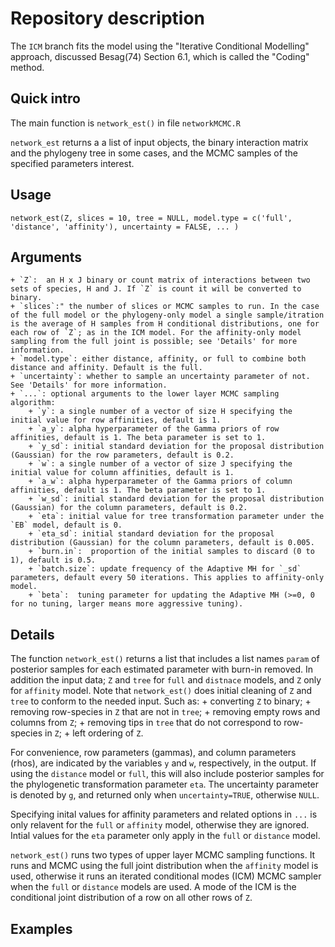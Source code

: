 # Repository description

The `ICM` branch fits the model using the "Iterative Conditional Modelling" approach, discussed Besag(74) Section 6.1, which is called the "Coding" method.

## Quick intro

The main function is `network_est()` in file `networkMCMC.R`

`network_est` returns a a list of input objects, the binary interaction matrix and the phylogeny tree in some cases, and the MCMC samples of the specified parameters interest.

## Usage

`network_est(Z, slices = 10, tree = NULL, model.type = c('full', 'distance', 'affinity'), uncertainty = FALSE, ... )`

## Arguments
    + `Z`:  an H x J binary or count matrix of interactions between two sets of species, H and J. If `Z` is count it will be converted to binary.
    + `slices`:" the number of slices or MCMC samples to run. In the case of the full model or the phylogeny-only model a single sample/itration is the average of H samples from H conditional distributions, one for each row of `Z`; as in the ICM model. For the affinity-only model sampling from the full joint is possible; see 'Details' for more information.
    + `model.type`: either distance, affinity, or full to combine both distance and affinity. Default is the full.
    + `uncertainty`: whether to sample an uncertainty parameter of not. See 'Details' for more information.
    + `...`: optional arguments to the lower layer MCMC sampling algorithm:
        + `y`: a single number of a vector of size H specifying the initial value for row affinities, default is 1. 
        + `a_y`: alpha hyperparameter of the Gamma priors of row affinities, default is 1. The beta parameter is set to 1. 
        + `y_sd`: initial standard deviation for the proposal distribution (Gaussian) for the row parameters, default is 0.2. 
        + `w`: a single number of a vector of size J specifying the initial value for column affinities, default is 1. 
        + `a_w`: alpha hyperparameter of the Gamma priors of column affinities, default is 1. The beta parameter is set to 1.
        + `w_sd`: initial standard deviation for the proposal distribution (Gaussian) for the column parameters, default is 0.2.
        + `eta`: initial value for tree transformation parameter under the `EB` model, default is 0.
        + `eta_sd`: initial standard deviation for the proposal distribution (Gaussian) for the column parameters, default is 0.005.
        + `burn.in`:  proportion of the initial samples to discard (0 to 1), default is 0.5.
        + `batch.size`: update frequency of the Adaptive MH for `_sd` parameters, default every 50 iterations. This applies to affinity-only model.
        + `beta`:  tuning parameter for updating the Adaptive MH (>=0, 0 for no tuning, larger means more aggressive tuning).


## Details

The function `network_est()` returns a list that includes a list names `param` of posterior samples for each estimated parameter with burn-in removed. In addition the input data; `Z` and `tree` for `full` and `distnace` models, and `Z` only for `affinity` model. Note that `network_est()` does initial cleaning of `Z` and `tree` to conform to the needed input. Such as:
    + converting `Z` to binary;
    + removing row-species in `Z` that are not in `tree`;
    + removing empty rows and columns from `Z`;
    + removing tips in `tree` that do not correspond to row-species in `Z`;
    + left ordering of `Z`.
    
For convenience, row parameters (gammas), and column parameters (rhos), are indicated by the variables `y` and `w`, respectively, in the output. If using the `distance` model or `full`, this will also include posterior samples for the phylogenetic transformation parameter `eta`. The uncertainty parameter is denoted by `g`, and returned only when `uncertainty=TRUE`, otherwise `NULL`.

Specifying inital values for affinity parameters and related options in `...` is only relavent for the `full` or `affinity` model, otherwise they are ignored. Intial values for the `eta` parameter only apply in the `full` or `distance` model.
    
`network_est()` runs two types of upper layer MCMC sampling functions. It runs and MCMC using the full joint distribution when the `affinity` model is used, otherwise it runs an iterated conditional modes (ICM) MCMC sampler when the `full` or `distance` models are used. A mode of the ICM is the conditional joint distribution of a row on all other rows of `Z`. 
    
## Examples



    
